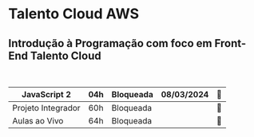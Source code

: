 # Talento Cloud AWS

## Introdução à Programação com foco em Front-End   Talento Cloud     
<BR>

| JavaScript 2 | 04h | Bloqueada | 08/03/2024  |📁 |
| --- | --- | --- | --- | --- |
| Projeto Integrador | 60h | Bloqueada |  | 📁 |
| Aulas ao Vivo | 64h | Bloqueada |  | 📁 |
